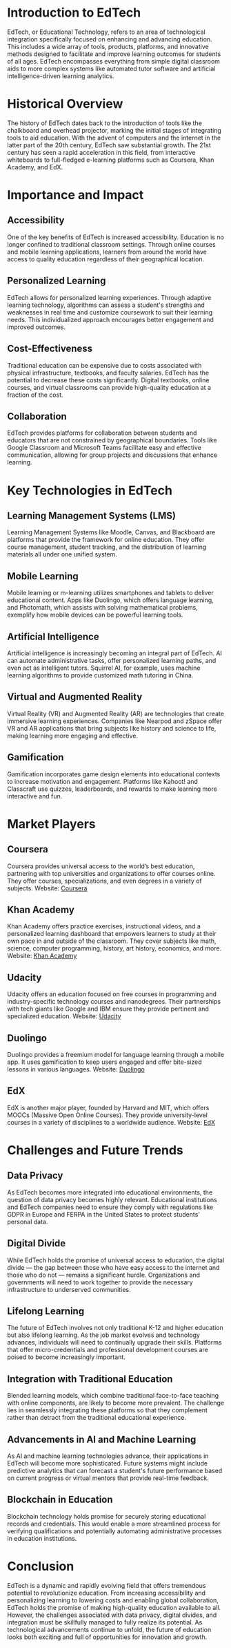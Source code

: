 # Introduction to EdTech

EdTech, or Educational Technology, refers to an area of technological integration specifically focused on enhancing and advancing education. This includes a wide array of tools, products, platforms, and innovative methods designed to facilitate and improve learning outcomes for students of all ages. EdTech encompasses everything from simple digital classroom aids to more complex systems like automated tutor software and artificial intelligence-driven learning analytics.

# Historical Overview

The history of EdTech dates back to the introduction of tools like the chalkboard and overhead projector, marking the initial stages of integrating tools to aid education. With the advent of computers and the internet in the latter part of the 20th century, EdTech saw substantial growth. The 21st century has seen a rapid acceleration in this field, from interactive whiteboards to full-fledged e-learning platforms such as Coursera, Khan Academy, and EdX.

# Importance and Impact

## Accessibility

One of the key benefits of EdTech is increased accessibility. Education is no longer confined to traditional classroom settings. Through online courses and mobile learning applications, learners from around the world have access to quality education regardless of their geographical location.

## Personalized Learning

EdTech allows for personalized learning experiences. Through adaptive learning technology, algorithms can assess a student's strengths and weaknesses in real time and customize coursework to suit their learning needs. This individualized approach encourages better engagement and improved outcomes.

## Cost-Effectiveness

Traditional education can be expensive due to costs associated with physical infrastructure, textbooks, and faculty salaries. EdTech has the potential to decrease these costs significantly. Digital textbooks, online courses, and virtual classrooms can provide high-quality education at a fraction of the cost.

## Collaboration

EdTech provides platforms for collaboration between students and educators that are not constrained by geographical boundaries. Tools like Google Classroom and Microsoft Teams facilitate easy and effective communication, allowing for group projects and discussions that enhance learning.

# Key Technologies in EdTech

## Learning Management Systems (LMS)

Learning Management Systems like Moodle, Canvas, and Blackboard are platforms that provide the framework for online education. They offer course management, student tracking, and the distribution of learning materials all under one unified system.

## Mobile Learning

Mobile learning or m-learning utilizes smartphones and tablets to deliver educational content. Apps like Duolingo, which offers language learning, and Photomath, which assists with solving mathematical problems, exemplify how mobile devices can be powerful learning tools.

## Artificial Intelligence

Artificial intelligence is increasingly becoming an integral part of EdTech. AI can automate administrative tasks, offer personalized learning paths, and even act as intelligent tutors. Squirrel AI, for example, uses machine learning algorithms to provide customized math tutoring in China.

## Virtual and Augmented Reality

Virtual Reality (VR) and Augmented Reality (AR) are technologies that create immersive learning experiences. Companies like Nearpod and zSpace offer VR and AR applications that bring subjects like history and science to life, making learning more engaging and effective.

## Gamification

Gamification incorporates game design elements into educational contexts to increase motivation and engagement. Platforms like Kahoot! and Classcraft use quizzes, leaderboards, and rewards to make learning more interactive and fun.

# Market Players

## Coursera

Coursera provides universal access to the world’s best education, partnering with top universities and organizations to offer courses online. They offer courses, specializations, and even degrees in a variety of subjects.
Website: [Coursera](https://www.coursera.org/)

## Khan Academy

Khan Academy offers practice exercises, instructional videos, and a personalized learning dashboard that empowers learners to study at their own pace in and outside of the classroom. They cover subjects like math, science, computer programming, history, art history, economics, and more.
Website: [Khan Academy](https://www.khanacademy.org/)

## Udacity

Udacity offers an education focused on free courses in programming and industry-specific technology courses and nanodegrees. Their partnerships with tech giants like Google and IBM ensure they provide pertinent and specialized education.
Website: [Udacity](https://www.udacity.com/)

## Duolingo

Duolingo provides a freemium model for language learning through a mobile app. It uses gamification to keep users engaged and offer bite-sized lessons in various languages.
Website: [Duolingo](https://www.duolingo.com/)

## EdX

EdX is another major player, founded by Harvard and MIT, which offers MOOCs (Massive Open Online Courses). They provide university-level courses in a variety of disciplines to a worldwide audience.
Website: [EdX](https://www.edx.org/)

# Challenges and Future Trends

## Data Privacy

As EdTech becomes more integrated into educational environments, the question of data privacy becomes highly relevant. Educational institutions and EdTech companies need to ensure they comply with regulations like GDPR in Europe and FERPA in the United States to protect students' personal data.

## Digital Divide

While EdTech holds the promise of universal access to education, the digital divide — the gap between those who have easy access to the internet and those who do not — remains a significant hurdle. Organizations and governments will need to work together to provide the necessary infrastructure to underserved communities.

## Lifelong Learning

The future of EdTech involves not only traditional K-12 and higher education but also lifelong learning. As the job market evolves and technology advances, individuals will need to continually upgrade their skills. Platforms that offer micro-credentials and professional development courses are poised to become increasingly important.

## Integration with Traditional Education

Blended learning models, which combine traditional face-to-face teaching with online components, are likely to become more prevalent. The challenge lies in seamlessly integrating these platforms so that they complement rather than detract from the traditional educational experience.

## Advancements in AI and Machine Learning

As AI and machine learning technologies advance, their applications in EdTech will become more sophisticated. Future systems might include predictive analytics that can forecast a student's future performance based on current progress or virtual mentors that provide real-time feedback.

## Blockchain in Education

Blockchain technology holds promise for securely storing educational records and credentials. This would enable a more streamlined process for verifying qualifications and potentially automating administrative processes in education institutions.

# Conclusion

EdTech is a dynamic and rapidly evolving field that offers tremendous potential to revolutionize education. From increasing accessibility and personalizing learning to lowering costs and enabling global collaboration, EdTech holds the promise of making high-quality education available to all. However, the challenges associated with data privacy, digital divides, and integration must be skillfully managed to fully realize its potential. As technological advancements continue to unfold, the future of education looks both exciting and full of opportunities for innovation and growth.